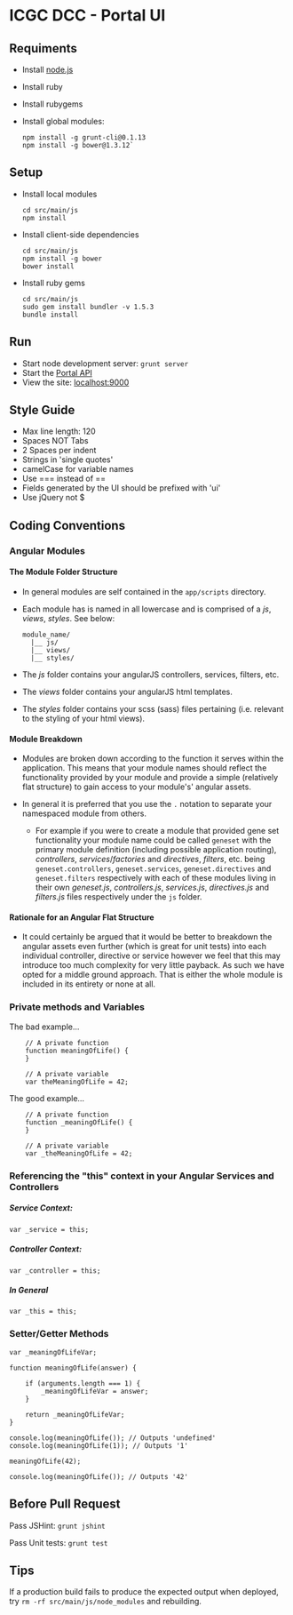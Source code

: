 ICGC DCC - Portal UI
===

Requiments
---

- Install [node.js](http://nodejs.org/download/ )
- Install ruby
- Install rubygems
- Install global modules:

	```
	npm install -g grunt-cli@0.1.13
	npm install -g bower@1.3.12`
	```

Setup
---

- Install local modules

	```
	cd src/main/js
	npm install
	```
	
- Install client-side dependencies	
	```
	cd src/main/js
	npm install -g bower
	bower install
	```
	
- Install ruby gems

	```
	cd src/main/js	
	sudo gem install bundler -v 1.5.3
	bundle install
	```

Run
---

- Start node development server: `grunt server`
- Start the [Portal API](../dcc-portal-api/README.md)
- View the site: [localhost:9000](http://localhost:9000/)

## Style Guide


- Max line length: 120
- Spaces NOT Tabs
- 2 Spaces per indent
- Strings in 'single quotes'
- camelCase for variable names
- Use === instead of ==
- Fields generated by the UI should be prefixed with 'ui'
- Use jQuery not $

## Coding Conventions


### Angular Modules


#### The Module Folder Structure
- In general modules are self contained in the  ```app/scripts``` directory.
- Each module has is named in all lowercase and is comprised of a *js*, *views*, *styles*. See below:

    ```
    module_name/
      |__ js/
      |__ views/
      |__ styles/
    ```

- The *js* folder contains your angularJS controllers, services, filters, etc.
- The *views* folder contains your angularJS html templates.
- The *styles* folder contains your scss (sass) files pertaining (i.e. relevant to the styling of your html views).
#### Module Breakdown
- Modules are broken down according to the function it serves within the application. This means that your module names
should reflect the functionality provided by your module and provide a simple (relatively flat structure) to gain access
to your module's' angular assets.

- In general it is preferred that you use the ```.``` notation to separate your namespaced module from others.

  - For example if you were to create a module that provided gene set functionality your module name could be called
```geneset``` with the primary module definition (including possible application routing), *controllers*, *services*/*factories* and *directives*, *filters*, etc. being ```geneset.controllers```,
 ```geneset.services```, ```geneset.directives``` and ```geneset.filters``` respectively with each of these modules
 living in their own *geneset.js*, *controllers.js*, *services.js*, *directives.js* and *filters.js* files respectively under the ``js`` folder.
#### Rationale for an Angular Flat Structure
- It could certainly be argued that it would be better to breakdown the angular assets even further (which is great for unit tests) into each individual controller, directive or service however
we feel that this may introduce too much complexity for very little payback. As such we have opted for a middle ground approach. That is either the whole module is included in
its entirety or none at all.


### Private methods and Variables

The bad example...
```
    // A private function
    function meaningOfLife() {
    }

    // A private variable
    var theMeaningOfLife = 42;
```

The good example...
```
    // A private function
    function _meaningOfLife() {
    }

    // A private variable
    var _theMeaningOfLife = 42;
```

### Referencing the "this" context in your Angular Services and Controllers

##### Service Context:
```
var _service = this;
```

##### Controller Context:
```
var _controller = this;
```
##### In General
```
var _this = this;
```

### Setter/Getter Methods
```
var _meaningOfLifeVar;

function meaningOfLife(answer) {

    if (arguments.length === 1) {
        _meaningOfLifeVar = answer;
    }

    return _meaningOfLifeVar;
}

console.log(meaningOfLife()); // Outputs 'undefined'
console.log(meaningOfLife(1)); // Outputs '1'

meaningOfLife(42);

console.log(meaningOfLife()); // Outputs '42'

```




Before Pull Request
---

Pass JSHint: `grunt jshint`

Pass Unit tests: `grunt test`

Tips
---

If a production build fails to produce the expected output when deployed, try `rm -rf src/main/js/node_modules` and rebuilding.


